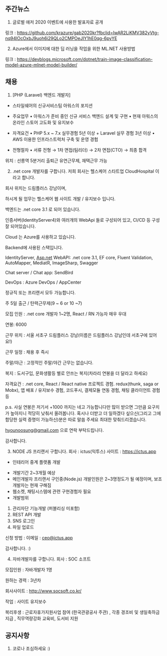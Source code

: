 ## 주간뉴스

1)  글로벌 애저 2020 이벤트에 사용한 발표자료 공개

링크 : https://github.com/krazure/gab2020kr?fbclid=IwAR2LiKMV382yVtg-nq94lOcOxbJ9uoh6i29QLo2CMPOeJIY1hE0qg-6pyYE


2) Azure에서 이미지에 대한 딥 러닝을 작업을 위한 ML.NET 사용방법

링크 : https://devblogs.microsoft.com/dotnet/train-image-classification-model-azure-mlnet-model-builder/

## 채용

1) [PHP (Laravel) 백엔드 개발자]
- 스타일쉐어의 신규서비스팀 아워스의 포지션

- 주요업무
• 아워스가 준비 중인 신규 서비스 백엔드 설계 및 구현
• 현재 아워스의 온라인 스토어 고도화 및 유지보수

- 자격요건
• PHP 5.x ~ 7.x 실무경험 5년 이상 + Laravel 실무 경험 3년 이상
• AWS 이용한 인프라스트럭처 구축 및 운영 경험

- 전형절차 
•  서류 전형 → 1차 면접(팀리더)  → 2차 면접(CTO) → 최종 합격

위치 : 선릉역 5분거리 
출퇴근 유연근무제, 재택근무 가능

2) .net core 개발자를 구합니다.
저희 회사는 헬스케어 스타트업 CloudHospital 이라고 합니다.

회사 위치는 드림플러스 강남이며,

하시게 될 업무는 헬스케어 웹 사이트 개발 / 유지보수 입니다.

백엔드는 .net core 3.1 로 되어 있습니다.

인증서버(IdentityServer4)와 여러개의 WebApi 들로 구성되어 있고, CI/CD 등 구성 잘 되어있습니다.

Cloud 는 Azure를 사용하고 있습니다.

Backend에 사용된 스택입니다.

IdentityServer, [Asp.net](http://asp.net/) WebAPI: .net core 3.1, EF core, Fluent Validation, AutoMapper, MediatR, ImageSharp, Swagger

Chat server / Chat app: SendBird

DevOps : Azure DevOps / AppCenter

정규직 또는 프리랜서 모두 가능합니다.

주 5일 출근 / 탄력근무제(9 ~ 6 or 10 ~7)

모집 인원 : .net core 개발자 1~2명, React / RN 가능자 매우 우대

연봉: 6000

근무 위치 : 서울 서초구 드림플러스 강남(이름은 드림플러스 강남인데 서초구에 있어요!)

근무 일정 : 채용 후 즉시

주말/야근 : 고정적인 주말/야간 근무는 없습니다.

복지 : 도서구입, 문화생활등 별로 안쓰는 복지(차라리 연봉을 더 달라고 하세요)

자격요건 : .net core, React / React native 프로젝트 경험. redux(thunk, saga or Mobx), 앱 배포 / 유지보수 경험, 코드푸시, 결제모듈 연동 경험, 채팅 클라이언트 경험 등

p.s. 사실 연봉은 저기서 +1000 까지는 네고 가능합니다만 많이 받으면 그만큼 요구치가 높아지니 적당히 낮춰서 올려봅니다. 혹시나 더받고 더 일하겠다 싶으신(그리고 그에 합당한 실력 증명이 가능하신)분은 따로 말씀 주세요 최대한 맞춰드리겠습니다.

hyounoosung@gmail.com 으로 연락 부탁드립니다.

감사합니다.

3) NODE JS 프리랜서 구합니다.
회사 : ictus(익투스)
사이트 : https://ictus.app
* 인테리어 중계 플랫폼 개발
- 개발기간 2~3개월 예상
- 메인개발자 프리랜서 구인중(Node.js)
  개발인원은 2~3명정도가 될 예정이며,
  보조개발자는 현재 구해짐
- 웹소켓, 채팅시스템에 관련 구현경험자 필요
- 개발범위
1. 관리자단 기능개발 (퍼블리싱 미포함)
2. REST API 개발
3. SNS 로그인
4. 파일 업로드 

신청 방법 : 이메일 : ceo@ictus.app

감사합니다. :)

4) 자바개발자를 구합니다.
회사 : SOC 소프트

모집인원 : 자바개발자 1명 

원하는 경력 : 3년차 

회사사이트 : http://www.socsoft.co.kr/

작업 : 사이트 유지보수 

복리후생 : 근로자휴가지원사업 참여 (한국관광공사 주관) , 각종 경조비 및 생일축하금 지급 , 직무역량강화 교육비, 도서비 지원

## 공지사항

1) 코로나 조심하세요 :)
